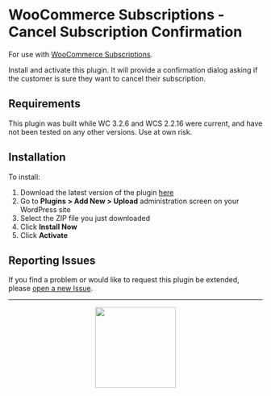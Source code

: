 # WooCommerce Subscriptions - Cancel Subscription Confirmation

 For use with [WooCommerce Subscriptions](https://woocommerce.com/products/woocommerce-subscriptions/).

Install and activate this plugin. It will provide a confirmation dialog asking if the customer is sure they want to cancel their subscription.

## Requirements

This plugin was built while WC 3.2.6 and WCS 2.2.16 were current, and have not been tested on any other versions. Use at own risk.

## Installation

To install:

1. Download the latest version of the plugin [here](https://github.com/Prospress/woocommerce-subscriptions-cancel-subscription-confirmation/archive/master.zip)
1. Go to **Plugins > Add New > Upload** administration screen on your WordPress site
1. Select the ZIP file you just downloaded
1. Click **Install Now**
1. Click **Activate**

## Reporting Issues

If you find a problem or would like to request this plugin be extended, please [open a new Issue](https://github.com/Prospress/woocommerce-subscriptions-cancel-subscription-confirmation/issues/new).

---

<p align="center">
	<a href="https://prospress.com/">
		<img src="https://cloud.githubusercontent.com/assets/235523/11986380/bb6a0958-a983-11e5-8e9b-b9781d37c64a.png" width="160">
	</a>
</p>
